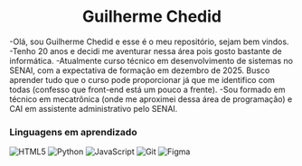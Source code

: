 <h1 align="center"> Guilherme Chedid </h1>

-Olá, sou Guilherme Chedid e esse é o meu repositório, sejam bem vindos.
-Tenho 20 anos e decidi me aventurar nessa área pois gosto bastante de informática.
-Atualmente curso técnico em desenvolvimento de sistemas no SENAI, com a expectativa de formação em dezembro de 2025. Busco aprender tudo que o curso pode proporcionar já que me identifico com todas (confesso que front-end está um pouco a frente). 
-Sou formado em técnico em mecatrônica (onde me aproximei dessa área de programação) e CAI em assistente administrativo pelo SENAI.

### Linguagens em aprendizado
<img src="https://img.shields.io/badge/-HTML5-E34F26?style=flat-square&logo=HTML5&logoColor=white" alt="HTML5"> <img src="https://img.shields.io/badge/-Python-3776AB?logo=python&logoColor=white&style=flat-square" alt="Python"> <img src="https://img.shields.io/badge/-JavaScript-F7DF1E?style=flat-square&logo=JavaScript&logoColor=black" alt="JavaScript"> <img src="https://img.shields.io/badge/-Git-F05032?style=flat-square&logo=Git&logoColor=white" alt="Git"> <img src="https://img.shields.io/badge/-Figma-F24E1E?logo=figma&logoColor=white&style=flat-square" alt="Figma">

